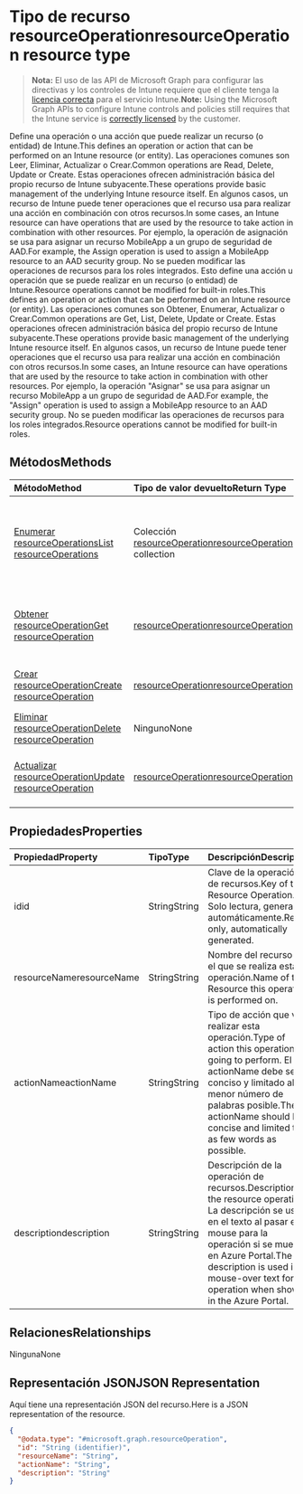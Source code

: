 # <a name="resourceoperation-resource-type"></a><span data-ttu-id="6fc65-101">Tipo de recurso resourceOperation</span><span class="sxs-lookup"><span data-stu-id="6fc65-101">resourceOperation resource type</span></span>

> <span data-ttu-id="6fc65-102">**Nota:** El uso de las API de Microsoft Graph para configurar las directivas y los controles de Intune requiere que el cliente tenga la [licencia correcta](https://go.microsoft.com/fwlink/?linkid=839381) para el servicio Intune.</span><span class="sxs-lookup"><span data-stu-id="6fc65-102">**Note:** Using the Microsoft Graph APIs to configure Intune controls and policies still requires that the Intune service is [correctly licensed](https://go.microsoft.com/fwlink/?linkid=839381) by the customer.</span></span>

<span data-ttu-id="6fc65-103">Define una operación o una acción que puede realizar un recurso (o entidad) de Intune.</span><span class="sxs-lookup"><span data-stu-id="6fc65-103">This defines an operation or action that can be performed on an Intune resource (or entity).</span></span>  <span data-ttu-id="6fc65-104">Las operaciones comunes son Leer, Eliminar, Actualizar o Crear.</span><span class="sxs-lookup"><span data-stu-id="6fc65-104">Common operations are Read, Delete, Update or Create.</span></span>  <span data-ttu-id="6fc65-105">Estas operaciones ofrecen administración básica del propio recurso de Intune subyacente.</span><span class="sxs-lookup"><span data-stu-id="6fc65-105">These operations provide basic management of the underlying Intune resource itself.</span></span>  <span data-ttu-id="6fc65-106">En algunos casos, un recurso de Intune puede tener operaciones que el recurso usa para realizar una acción en combinación con otros recursos.</span><span class="sxs-lookup"><span data-stu-id="6fc65-106">In some cases, an Intune resource can have operations that are used by the resource to take action in combination with other resources.</span></span>  <span data-ttu-id="6fc65-107">Por ejemplo, la operación de asignación se usa para asignar un recurso MobileApp a un grupo de seguridad de AAD.</span><span class="sxs-lookup"><span data-stu-id="6fc65-107">For example, the Assign operation is used to assign a MobileApp resource to an AAD security group.</span></span>  <span data-ttu-id="6fc65-108">No se pueden modificar las operaciones de recursos para los roles integrados. Esto define una acción u operación que se puede realizar en un recurso (o entidad) de Intune.</span><span class="sxs-lookup"><span data-stu-id="6fc65-108">Resource operations cannot be modified for built-in roles.This defines an operation or action that can be performed on an Intune resource (or entity).</span></span>  <span data-ttu-id="6fc65-109">Las operaciones comunes son Obtener, Enumerar, Actualizar o Crear.</span><span class="sxs-lookup"><span data-stu-id="6fc65-109">Common operations are Get, List, Delete, Update or Create.</span></span>  <span data-ttu-id="6fc65-110">Estas operaciones ofrecen administración básica del propio recurso de Intune subyacente.</span><span class="sxs-lookup"><span data-stu-id="6fc65-110">These operations provide basic management of the underlying Intune resource itself.</span></span>  <span data-ttu-id="6fc65-111">En algunos casos, un recurso de Intune puede tener operaciones que el recurso usa para realizar una acción en combinación con otros recursos.</span><span class="sxs-lookup"><span data-stu-id="6fc65-111">In some cases, an Intune resource can have operations that are used by the resource to take action in combination with other resources.</span></span>  <span data-ttu-id="6fc65-112">Por ejemplo, la operación "Asignar" se usa para asignar un recurso MobileApp a un grupo de seguridad de AAD.</span><span class="sxs-lookup"><span data-stu-id="6fc65-112">For example, the "Assign" operation is used to assign a MobileApp resource to an AAD security group.</span></span>  <span data-ttu-id="6fc65-113">No se pueden modificar las operaciones de recursos para los roles integrados.</span><span class="sxs-lookup"><span data-stu-id="6fc65-113">Resource operations cannot be modified for built-in roles.</span></span>
## <a name="methods"></a><span data-ttu-id="6fc65-114">Métodos</span><span class="sxs-lookup"><span data-stu-id="6fc65-114">Methods</span></span>
|<span data-ttu-id="6fc65-115">Método</span><span class="sxs-lookup"><span data-stu-id="6fc65-115">Method</span></span>|<span data-ttu-id="6fc65-116">Tipo de valor devuelto</span><span class="sxs-lookup"><span data-stu-id="6fc65-116">Return Type</span></span>|<span data-ttu-id="6fc65-117">Descripción</span><span class="sxs-lookup"><span data-stu-id="6fc65-117">Description</span></span>|
|:---|:---|:---|
|[<span data-ttu-id="6fc65-118">Enumerar resourceOperations</span><span class="sxs-lookup"><span data-stu-id="6fc65-118">List resourceOperations</span></span>](../api/intune_rbac_resourceoperation_list.md)|<span data-ttu-id="6fc65-119">Colección [resourceOperation](../resources/intune_rbac_resourceoperation.md)</span><span class="sxs-lookup"><span data-stu-id="6fc65-119">[resourceOperation](../resources/intune_rbac_resourceoperation.md) collection</span></span>|<span data-ttu-id="6fc65-120">Enumere las propiedades y las relaciones de los objetos [resourceOperation](../resources/intune_rbac_resourceoperation.md).</span><span class="sxs-lookup"><span data-stu-id="6fc65-120">List properties and relationships of the [resourceOperation](../resources/intune_rbac_resourceoperation.md) objects.</span></span>|
|[<span data-ttu-id="6fc65-121">Obtener resourceOperation</span><span class="sxs-lookup"><span data-stu-id="6fc65-121">Get resourceOperation</span></span>](../api/intune_rbac_resourceoperation_get.md)|[<span data-ttu-id="6fc65-122">resourceOperation</span><span class="sxs-lookup"><span data-stu-id="6fc65-122">resourceOperation</span></span>](../resources/intune_rbac_resourceoperation.md)|<span data-ttu-id="6fc65-123">Lea las propiedades y las relaciones del objeto [resourceOperation](../resources/intune_rbac_resourceoperation.md).</span><span class="sxs-lookup"><span data-stu-id="6fc65-123">Read properties and relationships of the [resourceOperation](../resources/intune_rbac_resourceoperation.md) object.</span></span>|
|[<span data-ttu-id="6fc65-124">Crear resourceOperation</span><span class="sxs-lookup"><span data-stu-id="6fc65-124">Create resourceOperation</span></span>](../api/intune_rbac_resourceoperation_create.md)|[<span data-ttu-id="6fc65-125">resourceOperation</span><span class="sxs-lookup"><span data-stu-id="6fc65-125">resourceOperation</span></span>](../resources/intune_rbac_resourceoperation.md)|<span data-ttu-id="6fc65-126">Cree un objeto [resourceOperation](../resources/intune_rbac_resourceoperation.md).</span><span class="sxs-lookup"><span data-stu-id="6fc65-126">Create a new [resourceOperation](../resources/intune_rbac_resourceoperation.md) object.</span></span>|
|[<span data-ttu-id="6fc65-127">Eliminar resourceOperation</span><span class="sxs-lookup"><span data-stu-id="6fc65-127">Delete resourceOperation</span></span>](../api/intune_rbac_resourceoperation_delete.md)|<span data-ttu-id="6fc65-128">Ninguno</span><span class="sxs-lookup"><span data-stu-id="6fc65-128">None</span></span>|<span data-ttu-id="6fc65-129">Elimina un [resourceOperation](../resources/intune_rbac_resourceoperation.md).</span><span class="sxs-lookup"><span data-stu-id="6fc65-129">Deletes a [resourceOperation](../resources/intune_rbac_resourceoperation.md).</span></span>|
|[<span data-ttu-id="6fc65-130">Actualizar resourceOperation</span><span class="sxs-lookup"><span data-stu-id="6fc65-130">Update resourceOperation</span></span>](../api/intune_rbac_resourceoperation_update.md)|[<span data-ttu-id="6fc65-131">resourceOperation</span><span class="sxs-lookup"><span data-stu-id="6fc65-131">resourceOperation</span></span>](../resources/intune_rbac_resourceoperation.md)|<span data-ttu-id="6fc65-132">Actualice las propiedades de un objeto [resourceOperation](../resources/intune_rbac_resourceoperation.md).</span><span class="sxs-lookup"><span data-stu-id="6fc65-132">Update the properties of a [resourceOperation](../resources/intune_rbac_resourceoperation.md) object.</span></span>|

## <a name="properties"></a><span data-ttu-id="6fc65-133">Propiedades</span><span class="sxs-lookup"><span data-stu-id="6fc65-133">Properties</span></span>
|<span data-ttu-id="6fc65-134">Propiedad</span><span class="sxs-lookup"><span data-stu-id="6fc65-134">Property</span></span>|<span data-ttu-id="6fc65-135">Tipo</span><span class="sxs-lookup"><span data-stu-id="6fc65-135">Type</span></span>|<span data-ttu-id="6fc65-136">Descripción</span><span class="sxs-lookup"><span data-stu-id="6fc65-136">Description</span></span>|
|:---|:---|:---|
|<span data-ttu-id="6fc65-137">id</span><span class="sxs-lookup"><span data-stu-id="6fc65-137">id</span></span>|<span data-ttu-id="6fc65-138">String</span><span class="sxs-lookup"><span data-stu-id="6fc65-138">String</span></span>|<span data-ttu-id="6fc65-139">Clave de la operación de recursos.</span><span class="sxs-lookup"><span data-stu-id="6fc65-139">Key of the Resource Operation.</span></span> <span data-ttu-id="6fc65-140">Solo lectura, generada automáticamente.</span><span class="sxs-lookup"><span data-stu-id="6fc65-140">Read-only, automatically generated.</span></span>|
|<span data-ttu-id="6fc65-141">resourceName</span><span class="sxs-lookup"><span data-stu-id="6fc65-141">resourceName</span></span>|<span data-ttu-id="6fc65-142">String</span><span class="sxs-lookup"><span data-stu-id="6fc65-142">String</span></span>|<span data-ttu-id="6fc65-143">Nombre del recurso en el que se realiza esta operación.</span><span class="sxs-lookup"><span data-stu-id="6fc65-143">Name of the Resource this operation is performed on.</span></span>|
|<span data-ttu-id="6fc65-144">actionName</span><span class="sxs-lookup"><span data-stu-id="6fc65-144">actionName</span></span>|<span data-ttu-id="6fc65-145">String</span><span class="sxs-lookup"><span data-stu-id="6fc65-145">String</span></span>|<span data-ttu-id="6fc65-146">Tipo de acción que va a realizar esta operación.</span><span class="sxs-lookup"><span data-stu-id="6fc65-146">Type of action this operation is going to perform.</span></span> <span data-ttu-id="6fc65-147">El actionName debe ser conciso y limitado al menor número de palabras posible.</span><span class="sxs-lookup"><span data-stu-id="6fc65-147">The actionName should be concise and limited to as few words as possible.</span></span>|
|<span data-ttu-id="6fc65-148">description</span><span class="sxs-lookup"><span data-stu-id="6fc65-148">description</span></span>|<span data-ttu-id="6fc65-149">String</span><span class="sxs-lookup"><span data-stu-id="6fc65-149">String</span></span>|<span data-ttu-id="6fc65-150">Descripción de la operación de recursos.</span><span class="sxs-lookup"><span data-stu-id="6fc65-150">Description of the resource operation.</span></span> <span data-ttu-id="6fc65-151">La descripción se usa en el texto al pasar el mouse para la operación si se muestra en Azure Portal.</span><span class="sxs-lookup"><span data-stu-id="6fc65-151">The description is used in mouse-over text for the operation when shown in the Azure Portal.</span></span>|

## <a name="relationships"></a><span data-ttu-id="6fc65-152">Relaciones</span><span class="sxs-lookup"><span data-stu-id="6fc65-152">Relationships</span></span>
<span data-ttu-id="6fc65-153">Ninguna</span><span class="sxs-lookup"><span data-stu-id="6fc65-153">None</span></span>
## <a name="json-representation"></a><span data-ttu-id="6fc65-154">Representación JSON</span><span class="sxs-lookup"><span data-stu-id="6fc65-154">JSON Representation</span></span>
<span data-ttu-id="6fc65-155">Aquí tiene una representación JSON del recurso.</span><span class="sxs-lookup"><span data-stu-id="6fc65-155">Here is a JSON representation of the resource.</span></span>
<!--{
  "blockType": "resource",
  "keyProperty": "id",
  "baseType": "microsoft.graph.entity",
  "@odata.type": "microsoft.graph.resourceOperation"
}-->
``` json
{
  "@odata.type": "#microsoft.graph.resourceOperation",
  "id": "String (identifier)",
  "resourceName": "String",
  "actionName": "String",
  "description": "String"
}
```



